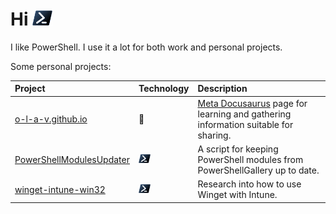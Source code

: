 # Hi <img src="./img/pwsh.svg" height="24"/>

I like PowerShell. I use it a lot for both work and personal projects.

Some personal projects:

|Project |Technology |Description
|:--|:--|:--
|[o-l-a-v.github.io](https://github.com/o-l-a-v/o-l-a-v.github.io)|🦖|[Meta Docusaurus](https://docusaurus.io/) page for learning and gathering information suitable for sharing.
|[PowerShellModulesUpdater](https://github.com/o-l-a-v/PowerShell-Projects/tree/master/PowerShellModulesUpdater)|<img src="./img/pwsh.svg" height="14"/>|A script for keeping PowerShell modules from PowerShellGallery up to date.
|[winget-intune-win32](https://github.com/o-l-a-v/winget-intune-win32)|<img src="./img/pwsh.svg" height="14"/>|Research into how to use Winget with Intune.
